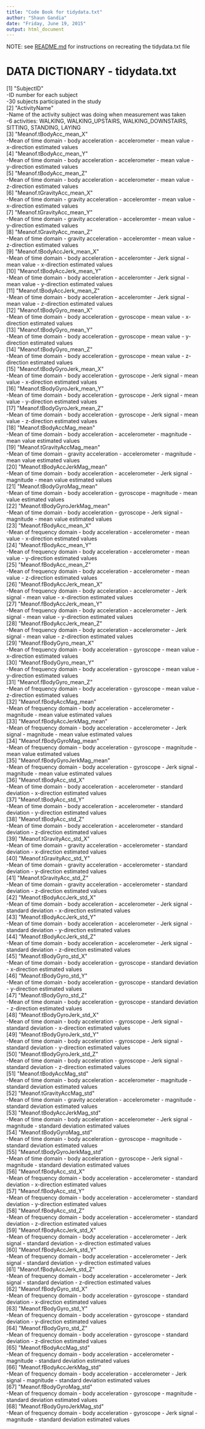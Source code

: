 ```yaml
---
title: "Code Book for tidydata.txt"
author: "Shaun Gandia"
date: "Friday, June 19, 2015"
output: html_document
---
```


NOTE: see [README.md](https://github.com/SGandia/TidyData/blob/master/README.md) for instructions on recreating the tidydata.txt file 

# DATA DICTIONARY - tidydata.txt

 [1] "SubjectID"                      
   -ID number for each subject   
   -30 subjects participated in the study   
 [2] "ActivityName"                
   -Name of the activity subject was doing when measurement was taken  
   -6 activities: WALKING, WALKING_UPSTAIRS, WALKING_DOWNSTAIRS, SITTING, STANDING, LAYING       
 [3] "Meanof.tBodyAcc_mean_X"   
    -Mean of time domain - body acceleration - accelerometer - mean value - x-direction estimated values   
 [4] "Meanof.tBodyAcc_mean_Y"    
    -Mean of time domain - body acceleration - accelerometer - mean value - y-direction estimated values   
 [5] "Meanof.tBodyAcc_mean_Z"          
    -Mean of time domain - body acceleration - accelerometer - mean value - z-direction estimated values   
 [6] "Meanof.tGravityAcc_mean_X"         
    -Mean of time domain - gravity acceleration - acceleromter - mean value - x-direction estimated values   
 [7] "Meanof.tGravityAcc_mean_Y"       
    -Mean of time domain - gravity acceleration - acceleromter - mean value - y-direction estimated values    
 [8] "Meanof.tGravityAcc_mean_Z"       
    -Mean of time domain - gravity acceleration - acceleromter - mean value - z-direction estimated values   
 [9] "Meanof.tBodyAccJerk_mean_X"       
    -Mean of time domain - body acceleration - acceleromter - Jerk signal - mean value - x-direction estimated values   
[10] "Meanof.tBodyAccJerk_mean_Y"    
    -Mean of time domain - body acceleration - acceleromter - Jerk signal - mean value - y-direction estimated values   
[11] "Meanof.tBodyAccJerk_mean_Z"     
    -Mean of time domain - body acceleration - acceleromter - Jerk signal - mean value - z-direction estimated values   
[12] "Meanof.tBodyGyro_mean_X"       
    -Mean of time domain - body acceleration - gyroscope - mean value - x-direction estimated values   
[13] "Meanof.tBodyGyro_mean_Y"     
    -Mean of time domain - body acceleration - gyroscope - mean value - y-direction estimated values   
[14] "Meanof.tBodyGyro_mean_Z"     
    -Mean of time domain - body acceleration - gyroscope - mean value - z-direction estimated values   
[15] "Meanof.tBodyGyroJerk_mean_X"   
    -Mean of time domain - body acceleration - gyroscope - Jerk signal - mean value - x-direction estimated values   
[16] "Meanof.tBodyGyroJerk_mean_Y"   
    -Mean of time domain - body acceleration - gyroscope - Jerk signal - mean value - y-direction estimated values   
[17] "Meanof.tBodyGyroJerk_mean_Z"   
    -Mean of time domain - body acceleration - gyroscope - Jerk signal - mean value - z-direction estimated values   
[18] "Meanof.tBodyAccMag_mean"     
    -Mean of time domain - body acceleration - accelerometer - magnitude - mean value estimated values   
[19] "Meanof.tGravityAccMag_mean"   
    -Mean of time domain - gravity acceleration - accelerometer - magnitude - mean value estimated values   
[20] "Meanof.tBodyAccJerkMag_mean"    
    -Mean of time domain - body acceleration - accelerometer - Jerk signal - magnitude - mean value estimated values   
[21] "Meanof.tBodyGyroMag_mean"     
    -Mean of time domain - body acceleration - gyroscope - magnitude - mean value estimated values   
[22] "Meanof.tBodyGyroJerkMag_mean"   
    -Mean of time domain - body acceleration - gyroscope - Jerk signal - magnitude - mean value estimated values   
[23] "Meanof.fBodyAcc_mean_X"      
    -Mean of frequency domain - body acceleration - accelerometer - mean value - x-direction estimated values   
[24] "Meanof.fBodyAcc_mean_Y"      
    -Mean of frequency domain - body acceleration - accelerometer - mean value - y-direction estimated values   
[25] "Meanof.fBodyAcc_mean_Z"      
    -Mean of frequency domain - body acceleration - accelerometer - mean value - z-direction estimated values   
[26] "Meanof.fBodyAccJerk_mean_X"   
    -Mean of frequency domain - body acceleration - accelerometer - Jerk signal - mean value - x-direction estimated values   
[27] "Meanof.fBodyAccJerk_mean_Y"   
    -Mean of frequency domain - body acceleration - accelerometer - Jerk signal - mean value - y-direction estimated values   
[28] "Meanof.fBodyAccJerk_mean_Z"   
    -Mean of frequency domain - body acceleration - accelerometer - Jerk signal - mean value - z-direction estimated values   
[29] "Meanof.fBodyGyro_mean_X"     
    -Mean of frequency domain - body acceleration - gyroscope - mean value - x-direction estimated values   
[30] "Meanof.fBodyGyro_mean_Y"     
    -Mean of frequency domain - body acceleration - gyroscope - mean value - y-direction estimated values   
[31] "Meanof.fBodyGyro_mean_Z"     
    -Mean of frequency domain - body acceleration - gyroscope - mean value - z-direction estimated values   
[32] "Meanof.fBodyAccMag_mean"     
    -Mean of frequency domain - body acceleration - accelerometer - magnitude - mean value estimated values   
[33] "Meanof.fBodyAccJerkMag_mean"    
    -Mean of frequency domain - body acceleration - accelerometer - Jerk signal - magnitude - mean value estimated values   
[34] "Meanof.fBodyGyroMag_mean"     
    -Mean of frequency domain - body acceleration - gyroscope - magnitude - mean value estimated values   
[35] "Meanof.fBodyGyroJerkMag_mean"    
    -Mean of frequency domain - body acceleration - gyroscope - Jerk signal - magnitude - mean value estimated values   
[36] "Meanof.tBodyAcc_std_X"        
    -Mean of time domain - body acceleration - accelerometer - standard deviation - x-direction estimated values   
[37] "Meanof.tBodyAcc_std_Y"        
    -Mean of time domain - body acceleration - accelerometer - standard deviation - y-direction estimated values   
[38] "Meanof.tBodyAcc_std_Z"        
    -Mean of time domain - body acceleration - accelerometer - standard deviation - z-direction estimated values   
[39] "Meanof.tGravityAcc_std_X"     
    -Mean of time domain - gravity acceleration - accelerometer - standard deviation - x-direction estimated values   
[40] "Meanof.tGravityAcc_std_Y"    
    -Mean of time domain - gravity acceleration - accelerometer - standard deviation - y-direction estimated values   
[41] "Meanof.tGravityAcc_std_Z"    
    -Mean of time domain - gravity acceleration - accelerometer - standard deviation - z-direction estimated values   
[42] "Meanof.tBodyAccJerk_std_X"   
    -Mean of time domain - body acceleration - accelerometer - Jerk signal - standard deviation - x-direction estimated values   
[43] "Meanof.tBodyAccJerk_std_Y"   
    -Mean of time domain - body acceleration - accelerometer - Jerk signal - standard deviation - y-direction estimated values   
[44] "Meanof.tBodyAccJerk_std_Z"   
    -Mean of time domain - body acceleration - accelerometer - Jerk signal - standard deviation - z-direction estimated values   
[45] "Meanof.tBodyGyro_std_X"      
    -Mean of time domain - body acceleration - gyroscope - standard deviation - x-direction estimated values   
[46] "Meanof.tBodyGyro_std_Y"      
    -Mean of time domain - body acceleration - gyroscope - standard deviation - y-direction estimated values   
[47] "Meanof.tBodyGyro_std_Z"      
    -Mean of time domain - body acceleration - gyroscope - standard deviation - z-direction estimated values   
[48] "Meanof.tBodyGyroJerk_std_X"   
    -Mean of time domain - body acceleration - gyroscope - Jerk signal - standard deviation - x-direction estimated values   
[49] "Meanof.tBodyGyroJerk_std_Y"   
    -Mean of time domain - body acceleration - gyroscope - Jerk signal - standard deviation - y-direction estimated values   
[50] "Meanof.tBodyGyroJerk_std_Z"  
    -Mean of time domain - body acceleration - gyroscope - Jerk signal - standard deviation - z-direction estimated values   
[51] "Meanof.tBodyAccMag_std"      
    -Mean of time domain - body acceleration - accelerometer - magnitude - standard deviation estimated values   
[52] "Meanof.tGravityAccMag_std"    
    -Mean of time domain - gravity acceleration - accelerometer - magnitude - standard deviation estimated values   
[53] "Meanof.tBodyAccJerkMag_std"    
    -Mean of time domain - body acceleration - accelerometer - Jerk signal - magnitude - standard deviation estimated values   
[54] "Meanof.tBodyGyroMag_std"      
    -Mean of time domain - body acceleration - gyroscope - magnitude - standard deviation estimated values   
[55] "Meanof.tBodyGyroJerkMag_std"    
    -Mean of time domain - body acceleration - gyroscope - Jerk signal - magnitude - standard deviation estimated values   
[56] "Meanof.fBodyAcc_std_X"        
    -Mean of frequency domain - body acceleration - accelerometer - standard deviation - x-direction estimated values   
[57] "Meanof.fBodyAcc_std_Y"       
    -Mean of frequency domain - body acceleration - accelerometer - standard deviation - y-direction estimated values   
[58] "Meanof.fBodyAcc_std_Z"       
    -Mean of frequency domain - body acceleration - accelerometer - standard deviation - z-direction estimated values   
[59] "Meanof.fBodyAccJerk_std_X"   
    -Mean of frequency domain - body acceleration - accelerometer - Jerk signal - standard deviation - x-direction estimated values   
[60] "Meanof.fBodyAccJerk_std_Y"   
    -Mean of frequency domain - body acceleration - accelerometer - Jerk signal - standard deviation - y-direction estimated values     
[61] "Meanof.fBodyAccJerk_std_Z"   
    -Mean of frequency domain - body acceleration - accelerometer - Jerk signal - standard deviation - z-direction estimated values    
[62] "Meanof.fBodyGyro_std_X"      
    -Mean of frequency domain - body acceleration - gyroscope - standard deviation - x-direction estimated values    
[63] "Meanof.fBodyGyro_std_Y"      
    -Mean of frequency domain - body acceleration - gyroscope - standard deviation - y-direction estimated values    
[64] "Meanof.fBodyGyro_std_Z"      
    -Mean of frequency domain - body acceleration - gyroscope - standard deviation - z-direction estimated values    
[65] "Meanof.fBodyAccMag_std"      
    -Mean of frequency domain - body acceleration - accelerometer - magnitude - standard deviation estimated values    
[66] "Meanof.fBodyAccJerkMag_std"   
    -Mean of frequency domain - body acceleration - accelerometer - Jerk signal - magnitude - standard deviation estimated values    
[67] "Meanof.fBodyGyroMag_std"     
    -Mean of frequency domain - body acceleration - gyroscope - magnitude - standard deviation estimated values    
[68] "Meanof.fBodyGyroJerkMag_std"   
    -Mean of frequency domain - body acceleration - gyroscope - Jerk signal - magnitude - standard deviation estimated values    
